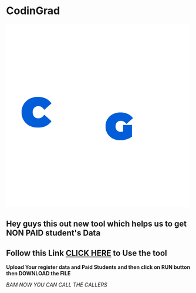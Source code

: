 # CodinGrad

![image description](https://github.com/saichandrareddy1/FilesDiff/blob/main/Codingrad%20Logo-%20White.png)

## Hey guys this out new tool which helps us to get **NON PAID** student's Data


## Follow this Link [CLICK HERE](!https://saichandrareddy1-filesdiff-app-0c8agz.streamlitapp.com/) to Use the tool

**Upload Your register data and Paid Students and then click on RUN button then DOWNLOAD the FILE**

*BAM NOW YOU CAN CALL THE CALLERS*




